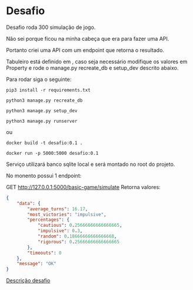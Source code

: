 # Desafio

Desafio roda 300 simulação de jogo.

Não sei porque ficou na minha cabeça que era para fazer uma API.

Portanto criei uma API com um endpoint que retorna o resultado.

Tabuleiro está definido em [](./manage.py), caso seja necessário modifique os valores em
Property e rode o manage.py recreate_db e setup_dev descrito abaixo.

Para rodar siga o seguinte:

```shell
pip3 install -r requirements.txt

python3 manage.py recreate_db

python3 manage.py setup_dev

python3 manage.py runserver
```

ou

```
docker build -t desafio:0.1 .

docker run -p 5000:5000 desafio:0.1

```

Serviço utilizará banco sqlite local e será montado no root do projeto.

No monento possui 1 endpoint:

GET http://127.0.0.1:5000/basic-game/simulate
Retorna valores:
```json
{
    "data": {
        "average_turns": 16.17,
        "most_victories": "impulsive",
        "percentages": {
            "cautious": 0.25666666666666665,
            "impulsive": 0.3,
            "random": 0.18666666666666668,
            "rigorous": 0.25666666666666665
        },
        "timeouts": 0
    },
    "message": "OK"
}
```


[Descrição desafio](./DESAFIO_PYTHONDX.pdf)

